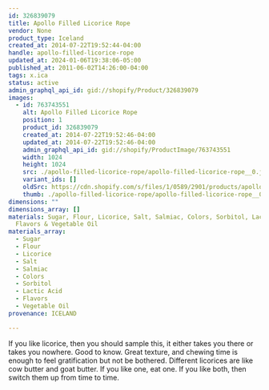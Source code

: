 ```yaml
---
id: 326839079
title: Apollo Filled Licorice Rope
vendor: None
product_type: Iceland
created_at: 2014-07-22T19:52:44-04:00
handle: apollo-filled-licorice-rope
updated_at: 2024-01-06T19:38:06-05:00
published_at: 2011-06-02T14:26:00-04:00
tags: x.ica
status: active
admin_graphql_api_id: gid://shopify/Product/326839079
images:
  - id: 763743551
    alt: Apollo Filled Licorice Rope
    position: 1
    product_id: 326839079
    created_at: 2014-07-22T19:52:46-04:00
    updated_at: 2014-07-22T19:52:46-04:00
    admin_graphql_api_id: gid://shopify/ProductImage/763743551
    width: 1024
    height: 1024
    src: ./apollo-filled-licorice-rope/apollo-filled-licorice-rope__0.jpg
    variant_ids: []
    oldSrc: https://cdn.shopify.com/s/files/1/0589/2901/products/apollo_lakkris_reimar.jpeg?v=1406073166
    thumb: ./apollo-filled-licorice-rope/apollo-filled-licorice-rope__0-thumb.jpg
dimensions: ""
dimensions_array: []
materials: Sugar, Flour, Licorice, Salt, Salmiac, Colors, Sorbitol, Lactic Acid,
  Flavors & Vegetable Oil
materials_array:
  - Sugar
  - Flour
  - Licorice
  - Salt
  - Salmiac
  - Colors
  - Sorbitol
  - Lactic Acid
  - Flavors
  - Vegetable Oil
provenance: ICELAND

---
```


If you like licorice, then you should sample this, it either takes you there or takes you nowhere. Good to know. Great texture, and chewing time is enough to feel gratification but not be bothered. Different licorices are like cow butter and goat butter. If you like one, eat one. If you like both, then switch them up from time to time.